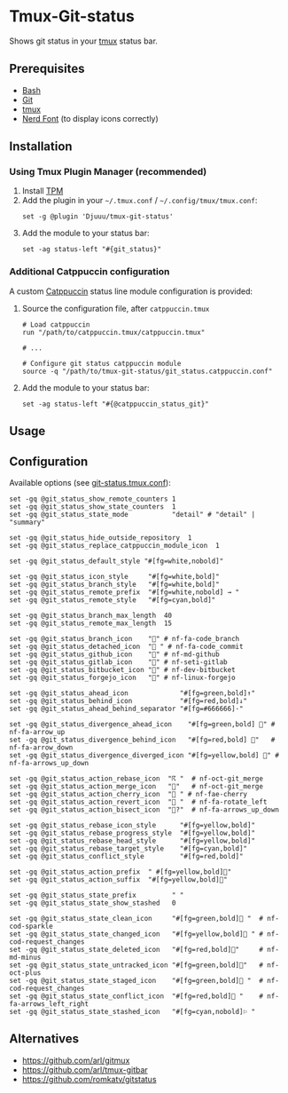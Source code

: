 # Tmux-Git-status

Shows git status in your [tmux](https://github.com/tmux/tmux/wiki) status bar.

## Prerequisites

- [Bash](https://www.gnu.org/software/bash/)
- [Git](https://git-scm.com/)
- [tmux](https://github.com/tmux/tmux/wiki)
- [Nerd Font](https://www.nerdfonts.com/) (to display icons correctly)

## Installation

### Using Tmux Plugin Manager (recommended)

1. Install [TPM](https://github.com/tmux-plugins/tpm)
1. Add the plugin in your `~/.tmux.conf` / `~/.config/tmux/tmux.conf`:
   ```
   set -g @plugin 'Djuuu/tmux-git-status'
   ```
1. Add the module to your status bar:
   ```
   set -ag status-left "#{git_status}"
   ```

### Additional Catppuccin configuration

A custom [Catppuccin](https://github.com/catppuccin/tmux) status line module configuration is provided:

1. Source the configuration file, after `catppuccin.tmux`
   ```
   # Load catppuccin
   run "/path/to/catppuccin.tmux/catppuccin.tmux"
   
   # ...

   # Configure git status catppuccin module
   source -q "/path/to/tmux-git-status/git_status.catppuccin.conf"   
   ```
1. Add the module to your status bar:
   ```
   set -ag status-left "#{@catppuccin_status_git}"
   ```
   
## Usage

## Configuration

Available options (see [git-status.tmux.conf](git-status.tmux.conf)):

```
set -gq @git_status_show_remote_counters 1
set -gq @git_status_show_state_counters  1
set -gq @git_status_state_mode           "detail" # "detail" | "summary"

set -gq @git_status_hide_outside_repository  1
set -gq @git_status_replace_catppuccin_module_icon  1

set -gq @git_status_default_style "#[fg=white,nobold]"

set -gq @git_status_icon_style     "#[fg=white,bold]"
set -gq @git_status_branch_style   "#[fg=white,bold]"
set -gq @git_status_remote_prefix  "#[fg=white,nobold] → "
set -gq @git_status_remote_style   "#[fg=cyan,bold]"

set -gq @git_status_branch_max_length  40
set -gq @git_status_remote_max_length  15

set -gq @git_status_branch_icon    "" # nf-fa-code_branch
set -gq @git_status_detached_icon  " " # nf-fa-code_commit
set -gq @git_status_github_icon    "󰊤" # nf-md-github
set -gq @git_status_gitlab_icon    "" # nf-seti-gitlab
set -gq @git_status_bitbucket_icon "" # nf-dev-bitbucket
set -gq @git_status_forgejo_icon   "" # nf-linux-forgejo

set -gq @git_status_ahead_icon             "#[fg=green,bold]↑"
set -gq @git_status_behind_icon            "#[fg=red,bold]↓"
set -gq @git_status_ahead_behind_separator "#[fg=#666666]·"

set -gq @git_status_divergence_ahead_icon    "#[fg=green,bold] " # nf-fa-arrow_up
set -gq @git_status_divergence_behind_icon   "#[fg=red,bold] "   # nf-fa-arrow_down
set -gq @git_status_divergence_diverged_icon "#[fg=yellow,bold] " # nf-fa-arrows_up_down

set -gq @git_status_action_rebase_icon  "☈ "  # nf-oct-git_merge
set -gq @git_status_action_merge_icon   ""   # nf-oct-git_merge
set -gq @git_status_action_cherry_icon  " " # nf-fae-cherry
set -gq @git_status_action_revert_icon  " "  # nf-fa-rotate_left
set -gq @git_status_action_bisect_icon  "?"  # nf-fa-arrows_up_down

set -gq @git_status_rebase_icon_style      "#[fg=yellow,bold]"
set -gq @git_status_rebase_progress_style  "#[fg=yellow,bold]"
set -gq @git_status_rebase_head_style      "#[fg=yellow,bold]"
set -gq @git_status_rebase_target_style    "#[fg=cyan,bold]"
set -gq @git_status_conflict_style         "#[fg=red,bold]"

set -gq @git_status_action_prefix  " #[fg=yellow,bold]"
set -gq @git_status_action_suffix  "#[fg=yellow,bold]"

set -gq @git_status_state_prefix         " "
set -gq @git_status_state_show_stashed   0

set -gq @git_status_state_clean_icon     "#[fg=green,bold] "  # nf-cod-sparkle
set -gq @git_status_state_changed_icon   "#[fg=yellow,bold] " # nf-cod-request_changes
set -gq @git_status_state_deleted_icon   "#[fg=red,bold]󰍴"     # nf-md-minus
set -gq @git_status_state_untracked_icon "#[fg=green,bold]"   # nf-oct-plus
set -gq @git_status_state_staged_icon    "#[fg=green,bold] "  # nf-cod-request_changes
set -gq @git_status_state_conflict_icon  "#[fg=red,bold] "    # nf-fa-arrows_left_right
set -gq @git_status_state_stashed_icon   "#[fg=cyan,nobold]⚐ "
```

## Alternatives

- https://github.com/arl/gitmux
- https://github.com/arl/tmux-gitbar
- https://github.com/romkatv/gitstatus
